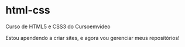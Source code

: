 # html-css
 Curso de HTML5 e CSS3 do Cursoemvideo

Estou apendendo a criar sites, e agora vou gerenciar meus repositórios!